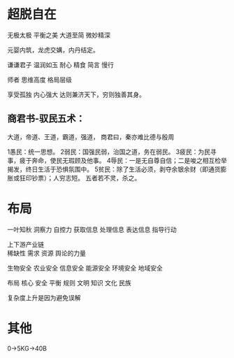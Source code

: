 
# 超脱自在

无极太极 平衡之美
大道至简 微妙精深

元婴内筑，龙虎交媾，内丹结定。

谦谦君子 温润如玉
耐心 精食 简言 慢行

师者  思维高度 格局层级

享受孤独  内心强大
达则兼济天下，穷则独善其身。


## 商君书-驭民五术：

大道，帝道、王道，霸道，强道，
商君曰，秦亦难比德与殷周

1愚民：统一思想。
2弱民：国强民弱，治国之道，务在弱民。
3疲民：为民寻事，疲于奔命，使民无瑕顾及他事。
4辱民：一是无自尊自信；二是唆之相互检举揭发，终日生活于恐惧氛围中。
5贫民：除了生活必须，剥夺余银余财（即通货膨胀或狂印钞票）；人穷志短。
五者若不灵，杀之。


# 布局
一叶知秋 洞察力 自控力
获取信息 处理信息 表达信息 指导行动

上下游产业链  
稀缺性 需求 资源 舆论的力量

生物安全 农业安全 信息安全
能源安全 环境安全 地域安全

布局 核心 安全 平衡 规则 
文明 知识 文化 民族

复杂度上升是因为避免误解

# 其他

0->5KG->40B
